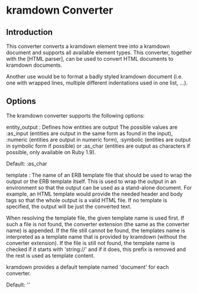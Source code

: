 kramdown Converter
==================

Introduction
------------

This converter converts a kramdown element tree into a kramdown document and supports all available element types. This converter, together with the [HTML parser], can be used to convert HTML documents to kramdown documents.

Another use would be to format a badly styled kramdown document (i.e. one with wrapped lines, multiple different indentations used in one list, …).

Options
-------

The kramdown converter supports the following options:

entity_output
: Defines how entities are output
  The possible values are :as_input (entities are output in the same form as found in the input), :numeric (entities are output in numeric form), :symbolic (entities are output in symbolic form if possible) or :as_char (entities are output as characters if possible, only available on Ruby 1.9).

  Default: :as_char

template
: The name of an ERB template file that should be used to wrap the output or the ERB template itself.
  This is used to wrap the output in an environment so that the output can be used as a stand-alone document. For example, an HTML template would provide the needed header and body tags so that the whole output is a valid HTML file. If no template is specified, the output will be just the converted text.

  When resolving the template file, the given template name is used first. If such a file is not found, the converter extension (the same as the converter name) is appended. If the file still cannot be found, the templates name is interpreted as a template name that is provided by kramdown (without the converter extension). If the file is still not found, the template name is checked if it starts with 'string://' and if it does, this prefix is removed and the rest is used as template content.

  kramdown provides a default template named 'document' for each converter.

  Default: ''
